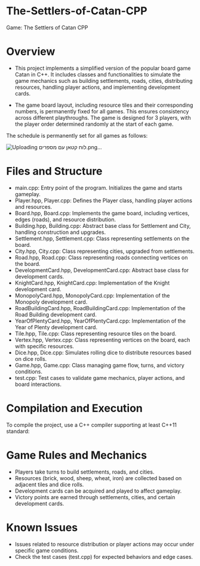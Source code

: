 # The-Settlers-of-Catan-CPP
Game: The Settlers of Catan CPP

# Overview
- This project implements a simplified version of the popular board game Catan in C++. It includes classes and functionalities to simulate the game mechanics such as building settlements, roads, cities, distributing resources, handling player actions, and implementing development cards.

- The game board layout, including resource tiles and their corresponding numbers, is permanently fixed for all games. This ensures consistency across different playthroughs. The game is designed for 3 players, with the player order determined randomly at the start of each game.

The schedule is permanently set for all games as follows:






![Uploading לוח קטאן עם מספרים.png…]()

# Files and Structure
- main.cpp: Entry point of the program. Initializes the game and starts gameplay.
- Player.hpp, Player.cpp: Defines the Player class, handling player actions and resources.
- Board.hpp, Board.cpp: Implements the game board, including vertices, edges (roads), and resource distribution.
- Building.hpp, Building.cpp: Abstract base class for Settlement and City, handling construction and upgrades.
- Settlement.hpp, Settlement.cpp: Class representing settlements on the board.
- City.hpp, City.cpp: Class representing cities, upgraded from settlements.
- Road.hpp, Road.cpp: Class representing roads connecting vertices on the board.
- DevelopmentCard.hpp, DevelopmentCard.cpp: Abstract base class for development cards.
- KnightCard.hpp, KnightCard.cpp: Implementation of the Knight development card.
- MonopolyCard.hpp, MonopolyCard.cpp: Implementation of the Monopoly development card.
- RoadBuildingCard.hpp, RoadBuildingCard.cpp: Implementation of the Road Building development card.
- YearOfPlentyCard.hpp, YearOfPlentyCard.cpp: Implementation of the Year of Plenty development card.
- Tile.hpp, Tile.cpp: Class representing resource tiles on the board.
- Vertex.hpp, Vertex.cpp: Class representing vertices on the board, each with specific resources.
- Dice.hpp, Dice.cpp: Simulates rolling dice to distribute resources based on dice rolls.
- Game.hpp, Game.cpp: Class managing game flow, turns, and victory conditions.
- test.cpp: Test cases to validate game mechanics, player actions, and board interactions.
  
# Compilation and Execution
To compile the project, use a C++ compiler supporting at least C++11 standard:

# Game Rules and Mechanics
- Players take turns to build settlements, roads, and cities.
- Resources (brick, wood, sheep, wheat, iron) are collected based on adjacent tiles and dice rolls.
- Development cards can be acquired and played to affect gameplay.
- Victory points are earned through settlements, cities, and certain development cards.

# Known Issues
- Issues related to resource distribution or player actions may occur under specific game conditions.
- Check the test cases (test.cpp) for expected behaviors and edge cases.
